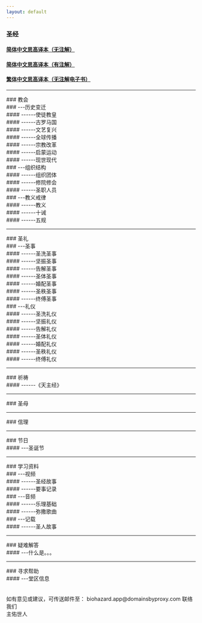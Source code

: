 ```yaml
---
layout: default
---
```


### 圣经<br>
#### [简体中文思高译本（无注解）](/page/thebible.md)
#### [简体中文思高译本（有注解）](/page/thebiblenote.md)
#### [繁体中文思高译本（无注解电子书）](/page/thebiblemobi.md)
<hr>
### 教会<br>
### ---历史变迁<br>
#### ------使徒教皇<br>
#### ------古罗马国<br>
#### ------文艺复兴<br>
#### ------全球传播<br>
#### ------宗教改革<br>
#### ------启蒙运动<br>
#### ------现世现代<br>
### ---组织结构<br>
#### ------组织团体<br>
#### ------修院修会<br>
#### ------圣职人员<br>
### ---教义戒律<br>
#### ------教义<br>
#### ------十诫<br>
#### ------五规<br>
<hr>
### 圣礼<br>
### ---圣事<br>
#### ------圣洗圣事<br>
#### ------坚振圣事<br>
#### ------告解圣事<br>
#### ------圣体圣事<br>
#### ------婚配圣事<br>
#### ------圣秩圣事<br>
#### ------终傅圣事<br>
### ---礼仪<br>
#### ------圣洗礼仪<br>
#### ------坚振礼仪<br>
#### ------告解礼仪<br>
#### ------圣体礼仪<br>
#### ------婚配礼仪<br>
#### ------圣秩礼仪<br>
#### ------终傅礼仪<br>
<hr>
### 祈祷<br>
#### ------《天主经》<br>
<hr>
### 圣母<br>
<hr>
### 信理<br>
<hr>
### 节日<br>
#### ---圣诞节<br>
<hr>
### 学习资料<br>
### ---视频<br>
#### ------圣经故事<br>
#### ------要事记录<br>
### ---音频<br>
#### ------乐理基础<br>
#### ------弥撒歌曲<br>
### ---记载<br>
#### ------圣人故事<br>
<hr>
### 疑难解答<br>
#### ---什么是。。。<br>
<hr>
### 寻求帮助<br>
#### ---堂区信息<br><br><br>
如有意见或建议，可传送邮件至： biohazard.app@domainsbyproxy.com 联络我们<br>
主佑世人
